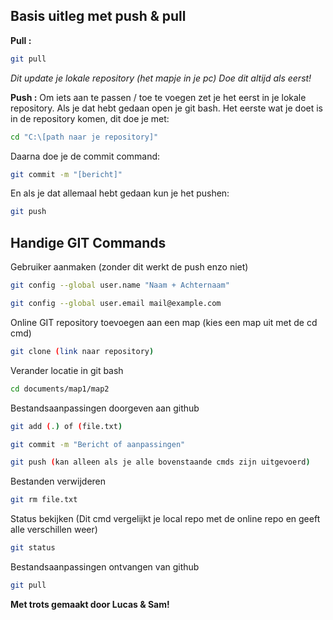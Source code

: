 ## Basis uitleg met push & pull
<strong>Pull :</strong>
```sh
git pull
```
*Dit update je lokale repository (het mapje in je pc)
Doe dit altijd als eerst!*

<strong>Push :</strong>
Om iets aan te passen / toe te voegen zet je het eerst in je lokale repository.
Als je dat hebt gedaan open je git bash.
Het eerste wat je doet is in de repository komen, dit doe je met:
```sh
cd "C:\[path naar je repository]"
```
Daarna doe je de commit command:
```sh
git commit -m "[bericht]"
```
En als je dat allemaal hebt gedaan kun je het pushen:
```sh
git push
```

## Handige GIT Commands
Gebruiker aanmaken (zonder dit werkt de push enzo niet)
```sh
git config --global user.name "Naam + Achternaam"
```
```sh
git config --global user.email mail@example.com
```

Online GIT repository toevoegen aan een map (kies een map uit met de cd cmd)
```sh
git clone (link naar repository)
```

Verander locatie in git bash
```sh
cd documents/map1/map2
```

Bestandsaanpassingen doorgeven aan github
```sh
git add (.) of (file.txt)
```
```sh
git commit -m "Bericht of aanpassingen"
```
```sh
git push (kan alleen als je alle bovenstaande cmds zijn uitgevoerd)
```

Bestanden verwijderen
```sh
git rm file.txt
```

Status bekijken (Dit cmd vergelijkt je local repo met de online repo en geeft alle verschillen weer)
```sh
git status
```

Bestandsaanpassingen ontvangen van github
```sh
git pull
```
<strong>Met trots gemaakt door Lucas & Sam!</strong>